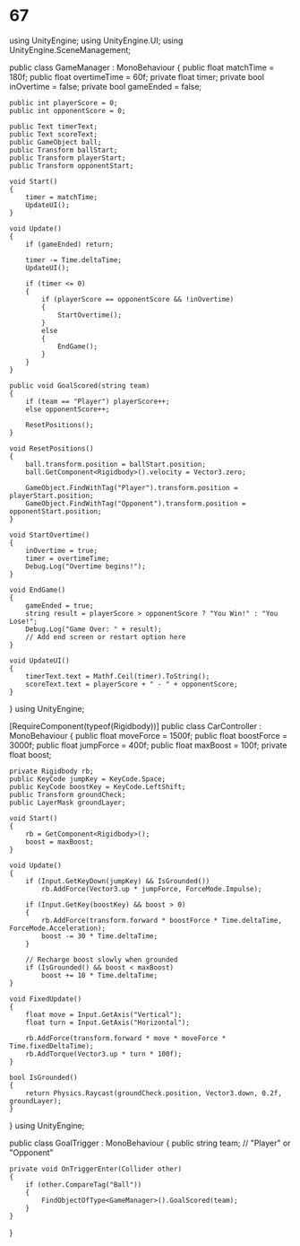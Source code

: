 # 67
using UnityEngine;
using UnityEngine.UI;
using UnityEngine.SceneManagement;

public class GameManager : MonoBehaviour
{
    public float matchTime = 180f;
    public float overtimeTime = 60f;
    private float timer;
    private bool inOvertime = false;
    private bool gameEnded = false;

    public int playerScore = 0;
    public int opponentScore = 0;

    public Text timerText;
    public Text scoreText;
    public GameObject ball;
    public Transform ballStart;
    public Transform playerStart;
    public Transform opponentStart;

    void Start()
    {
        timer = matchTime;
        UpdateUI();
    }

    void Update()
    {
        if (gameEnded) return;

        timer -= Time.deltaTime;
        UpdateUI();

        if (timer <= 0)
        {
            if (playerScore == opponentScore && !inOvertime)
            {
                StartOvertime();
            }
            else
            {
                EndGame();
            }
        }
    }

    public void GoalScored(string team)
    {
        if (team == "Player") playerScore++;
        else opponentScore++;

        ResetPositions();
    }

    void ResetPositions()
    {
        ball.transform.position = ballStart.position;
        ball.GetComponent<Rigidbody>().velocity = Vector3.zero;

        GameObject.FindWithTag("Player").transform.position = playerStart.position;
        GameObject.FindWithTag("Opponent").transform.position = opponentStart.position;
    }

    void StartOvertime()
    {
        inOvertime = true;
        timer = overtimeTime;
        Debug.Log("Overtime begins!");
    }

    void EndGame()
    {
        gameEnded = true;
        string result = playerScore > opponentScore ? "You Win!" : "You Lose!";
        Debug.Log("Game Over: " + result);
        // Add end screen or restart option here
    }

    void UpdateUI()
    {
        timerText.text = Mathf.Ceil(timer).ToString();
        scoreText.text = playerScore + " - " + opponentScore;
    }
}
using UnityEngine;

[RequireComponent(typeof(Rigidbody))]
public class CarController : MonoBehaviour
{
    public float moveForce = 1500f;
    public float boostForce = 3000f;
    public float jumpForce = 400f;
    public float maxBoost = 100f;
    private float boost;

    private Rigidbody rb;
    public KeyCode jumpKey = KeyCode.Space;
    public KeyCode boostKey = KeyCode.LeftShift;
    public Transform groundCheck;
    public LayerMask groundLayer;

    void Start()
    {
        rb = GetComponent<Rigidbody>();
        boost = maxBoost;
    }

    void Update()
    {
        if (Input.GetKeyDown(jumpKey) && IsGrounded())
            rb.AddForce(Vector3.up * jumpForce, ForceMode.Impulse);

        if (Input.GetKey(boostKey) && boost > 0)
        {
            rb.AddForce(transform.forward * boostForce * Time.deltaTime, ForceMode.Acceleration);
            boost -= 30 * Time.deltaTime;
        }

        // Recharge boost slowly when grounded
        if (IsGrounded() && boost < maxBoost)
            boost += 10 * Time.deltaTime;
    }

    void FixedUpdate()
    {
        float move = Input.GetAxis("Vertical");
        float turn = Input.GetAxis("Horizontal");

        rb.AddForce(transform.forward * move * moveForce * Time.fixedDeltaTime);
        rb.AddTorque(Vector3.up * turn * 100f);
    }

    bool IsGrounded()
    {
        return Physics.Raycast(groundCheck.position, Vector3.down, 0.2f, groundLayer);
    }
}
using UnityEngine;

public class GoalTrigger : MonoBehaviour
{
    public string team; // "Player" or "Opponent"

    private void OnTriggerEnter(Collider other)
    {
        if (other.CompareTag("Ball"))
        {
            FindObjectOfType<GameManager>().GoalScored(team);
        }
    }
}
